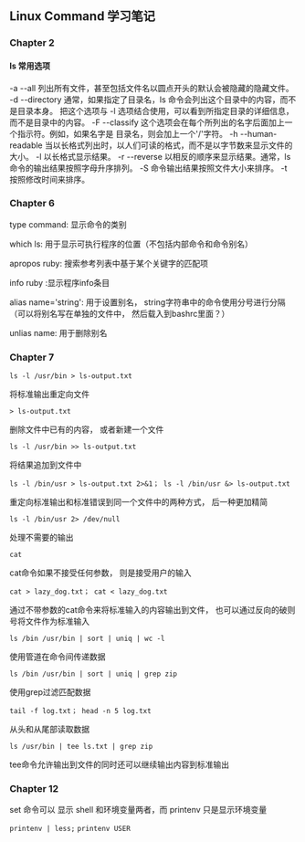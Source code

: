 ## Linux Command 学习笔记



### Chapter 2

#### ls 常用选项

-a	--all	列出所有文件，甚至包括文件名以圆点开头的默认会被隐藏的隐藏文件。
-d	--directory	通常，如果指定了目录名，ls 命令会列出这个目录中的内容，而不是目录本身。 把这个选项与 -l 选项结合使用，可以看到所指定目录的详细信息，而不是目录中的内容。
-F	--classify	这个选项会在每个所列出的名字后面加上一个指示符。例如，如果名字是 目录名，则会加上一个'/'字符。
-h	--human-readable	当以长格式列出时，以人们可读的格式，而不是以字节数来显示文件的大小。
-l		以长格式显示结果。
-r	--reverse	以相反的顺序来显示结果。通常，ls 命令的输出结果按照字母升序排列。
-S		命令输出结果按照文件大小来排序。
-t		按照修改时间来排序。

### Chapter 6

type command: 显示命令的类别

which ls: 用于显示可执行程序的位置（不包括内部命令和命令别名）

apropos ruby: 搜索参考列表中基于某个关键字的匹配项

info ruby :显示程序info条目

alias name='string': 用于设置别名， string字符串中的命令使用分号进行分隔（可以将别名写在单独的文件中， 然后载入到bashrc里面？）

unlias name: 用于删除别名

### Chapter 7

`ls -l /usr/bin > ls-output.txt `

将标准输出重定向文件

`> ls-output.txt`

删除文件中已有的内容， 或者新建一个文件

`ls -l /usr/bin >> ls-output.txt`

将结果追加到文件中

`ls -l /bin/usr > ls-output.txt 2>&1； ls -l /bin/usr &> ls-output.txt`

重定向标准输出和标准错误到同一个文件中的两种方式， 后一种更加精简

`ls -l /bin/usr 2> /dev/null`

处理不需要的输出

`cat`

cat命令如果不接受任何参数， 则是接受用户的输入

`cat > lazy_dog.txt； cat < lazy_dog.txt`

通过不带参数的cat命令来将标准输入的内容输出到文件， 也可以通过反向的破则号将文件作为标准输入

`ls /bin /usr/bin | sort | uniq | wc -l`

使用管道在命令间传递数据

`ls /bin /usr/bin | sort | uniq | grep zip`

使用grep过滤匹配数据

`tail -f log.txt； head -n 5 log.txt`

从头和从尾部读取数据

`ls /usr/bin | tee ls.txt | grep zip`

tee命令允许输出到文件的同时还可以继续输出内容到标准输出



### Chapter 12

set 命令可以 显示 shell 和环境变量两者，而 printenv 只是显示环境变量

`printenv | less;`  `printenv USER`







